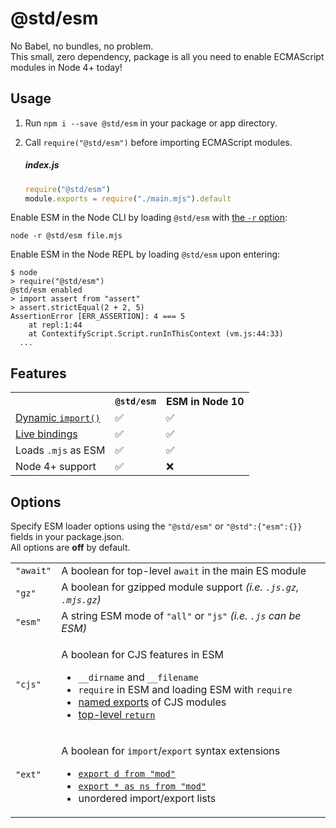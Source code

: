 # @std/esm

No Babel, no bundles, no problem.<br>
This small, zero dependency, package is all you need to enable
ECMAScript modules in Node 4+ today!

Usage
---

  1. Run `npm i --save @std/esm` in your package or app directory.
  2. Call `require("@std/esm")` before importing ECMAScript modules.

     ##### index.js
     ```js
     require("@std/esm")
     module.exports = require("./main.mjs").default
     ```

Enable ESM in the Node CLI by loading `@std/esm` with [the `-r` option](https://nodejs.org/api/cli.html#cli_r_require_module):

```shell
node -r @std/esm file.mjs
```

Enable ESM in the Node REPL by loading `@std/esm` upon entering:

```shell
$ node
> require("@std/esm")
@std/esm enabled
> import assert from "assert"
> assert.strictEqual(2 + 2, 5)
AssertionError [ERR_ASSERTION]: 4 === 5
    at repl:1:44
    at ContextifyScript.Script.runInThisContext (vm.js:44:33)
  ...
```

Features
---

<table>
<tr><th></td><th><code>@std/esm</code></td><th>ESM in Node 10</th></tr>
<tr><td><a href="https://github.com/tc39/proposal-dynamic-import">Dynamic <code>import()</code></a></td><td>✅</td><td>✅</td></tr>
<tr><td><a href="https://ponyfoo.com/articles/es6-modules-in-depth#bindings-not-values">Live bindings</a></td><td>✅</td><td>✅</td></tr>
<tr><td>Loads <code>.mjs</code> as ESM</td><td>✅</td><td>✅</td></tr>
<tr><td>Node 4+ support</td><td>✅</td><td>❌</td></tr>
</table>

Options
---

Specify ESM loader options using the `"@std/esm"` or `"@std":{"esm":{}}` fields in your package.json.<br>
All options are **off** by default.

<table>
<tr><td><code>"await"</code></td><td>A boolean for top-level <code>await</code> in the main ES module</td></tr>
<tr><td><code>"gz"</code></td><td>A boolean for gzipped module support <i>(i.e. <code>.js.gz</code>, <code>.mjs.gz</code>)</i></td></tr>
<tr><td><code>"esm"</code></td><td>A string ESM mode of <code>"all"</code> or <code>"js"</code> <i>(i.e. <code>.js</code> can be ESM)</i></td></tr>
<tr><td><code>"cjs"</code></td><td>
  <p>A boolean for CJS features in ESM</p>
  <ul>
  <li><code>__dirname</code> and <code>__filename</code></li>
  <li><code>require</code> in ESM and loading ESM with <code>require</code></li>
  <li><a href="https://ponyfoo.com/articles/es6-modules-in-depth#importing-named-exports">named exports</a> of CJS modules</li>
  <li><a href="http://stackoverflow.com/questions/28955047/why-does-a-module-level-return-statement-work-in-node-js/#28955050">top-level <code>return</code></li>
  </ul>
</td></tr>
<tr><td><code>"ext"</code></td><td>
  <p>A boolean for <code>import</code>/<code>export</code> syntax extensions</p>
  <ul>
  <li><a href="https://github.com/tc39/proposal-export-default-from"><code>export d from "mod"</code></a></li>
  <li><a href="https://github.com/tc39/proposal-export-ns-from"><code>export * as ns from "mod"</code></a></li>
  <li>unordered import/export lists</li>
  </ul>
</td></tr>
</table>
